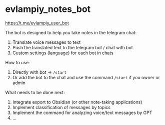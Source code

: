 # evlampiy_notes_bot

https://t.me/evlampiy_user_bot

The bot is designed to help you take notes in the telegram chat:
1. Translate voice messages to text
2. Push the translated text to the telegram bot / chat with bot
3. Custom settings (language) for each bot in chats

How to use:
1. Directly with bot => `/start`
2. Or add the bot to the chat and use the command `/start` if you owner or admin

What needs to be done next:
1. Integrate export to Obsidian (or other note-taking applications)
2. Implement classification of messages by topics
3. Implement the command for analyzing voice/text messages by GPT
4. ...
